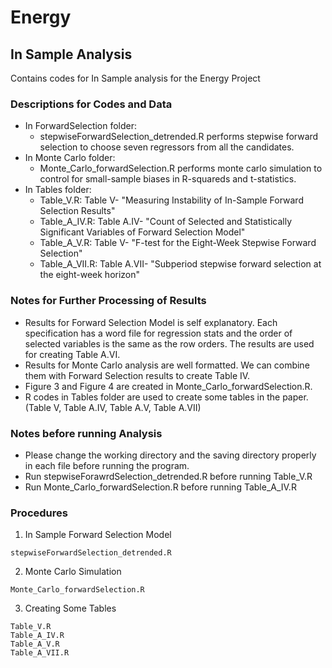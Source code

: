 # Energy
## In Sample Analysis

Contains codes for In Sample analysis for the Energy Project

### Descriptions for Codes and Data
- In ForwardSelection folder: 
  - stepwiseForwardSelection_detrended.R performs stepwise forward selection to choose seven regressors from all the candidates.
- In Monte Carlo folder:
  - Monte_Carlo_forwardSelection.R performs monte carlo simulation to control for small-sample biases in R-squareds and t-statistics.
- In Tables folder: 
  - Table_V.R: Table V- "Measuring Instability of In-Sample Forward Selection Results"
  - Table_A_IV.R: Table A.IV- "Count of Selected and Statistically Significant Variables of Forward Selection Model"
  - Table_A_V.R: Table V- "F-test for the Eight-Week Stepwise Forward Selection"
  - Table_A_VII.R: Table A.VII- "Subperiod stepwise forward selection at the eight-week horizon"
 
### Notes for Further Processing of Results
- Results for Forward Selection Model is self explanatory. Each specification has a word file for regression stats and the order of selected variables is the same as the row orders. The results are used for creating Table A.VI. 
- Results for Monte Carlo analysis are well formatted. We can combine them with Forward Selection results to create Table IV.
- Figure 3 and Figure 4 are created in Monte_Carlo_forwardSelection.R.
- R codes in Tables folder are used to create some tables in the paper. (Table V, Table A.IV, Table A.V, Table A.VII) 

### Notes before running Analysis
- Please change the working directory and the saving directory properly in each file before running the program.
- Run stepwiseForawrdSelection_detrended.R before running Table_V.R
- Run Monte_Carlo_forwardSelection.R before running Table_A_IV.R

### Procedures
1. In Sample Forward Selection Model
```
stepwiseForwardSelection_detrended.R
```

2. Monte Carlo Simulation
```
Monte_Carlo_forwardSelection.R
```
3. Creating Some Tables
```
Table_V.R
Table_A_IV.R 
Table_A_V.R
Table_A_VII.R
```
